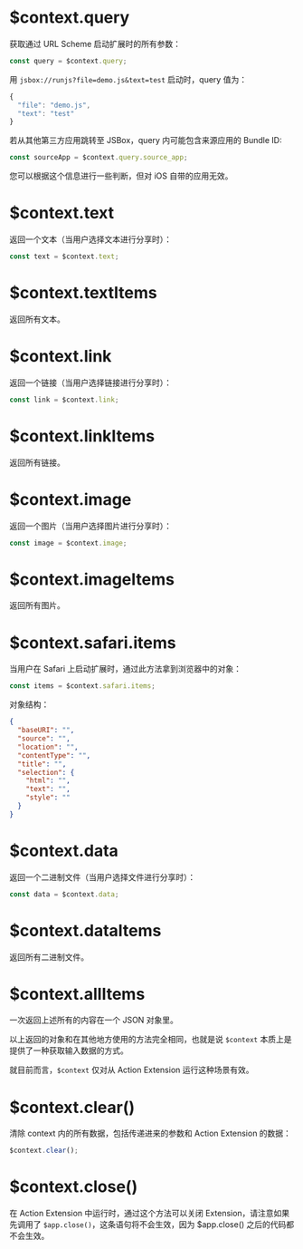 # $context.query

获取通过 URL Scheme 启动扩展时的所有参数：

```js
const query = $context.query;
```

用 `jsbox://runjs?file=demo.js&text=test` 启动时，query 值为：

```js
{
  "file": "demo.js",
  "text": "test"
}
```

若从其他第三方应用跳转至 JSBox，query 内可能包含来源应用的 Bundle ID:

```js
const sourceApp = $context.query.source_app;
```

您可以根据这个信息进行一些判断，但对 iOS 自带的应用无效。

# $context.text

返回一个文本（当用户选择文本进行分享时）：

```js
const text = $context.text;
```

# $context.textItems

返回所有文本。

# $context.link

返回一个链接（当用户选择链接进行分享时）：

```js
const link = $context.link;
```

# $context.linkItems

返回所有链接。

# $context.image

返回一个图片（当用户选择图片进行分享时）：

```js
const image = $context.image;
```

# $context.imageItems

返回所有图片。

# $context.safari.items

当用户在 Safari 上启动扩展时，通过此方法拿到浏览器中的对象：

```js
const items = $context.safari.items;
```

对象结构：

```json
{
  "baseURI": "",
  "source": "",
  "location": "",
  "contentType": "",
  "title": "",
  "selection": {
    "html": "",
    "text": "",
    "style": ""
  }
}
```

# $context.data

返回一个二进制文件（当用户选择文件进行分享时）：

```js
const data = $context.data;
```

# $context.dataItems

返回所有二进制文件。

# $context.allItems

一次返回上述所有的内容在一个 JSON 对象里。

以上返回的对象和在其他地方使用的方法完全相同，也就是说 `$context` 本质上是提供了一种获取输入数据的方式。

就目前而言，`$context` 仅对从 Action Extension 运行这种场景有效。

# $context.clear()

清除 context 内的所有数据，包括传递进来的参数和 Action Extension 的数据：

```js
$context.clear();
```

# $context.close()

在 Action Extension 中运行时，通过这个方法可以关闭 Extension，请注意如果先调用了 `$app.close()`，这条语句将不会生效，因为 $app.close() 之后的代码都不会生效。
